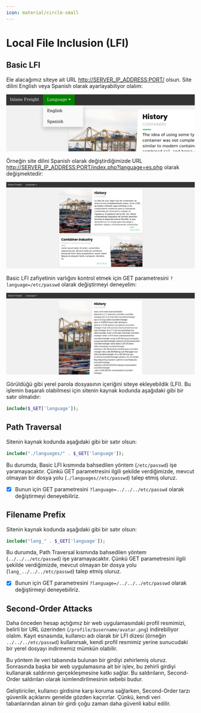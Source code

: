 ```yaml
---
icon: material/circle-small
---
```


# Local File Inclusion (LFI)

## Basic LFI

Ele alacağımız siteye ait URL [http://SERVER_IP_ADDRESS:PORT/](http://SERVER_IP_ADDRESS:PORT/) olsun. Site dilini English veya Spanish olarak ayarlayabiliyor olalım:

![](../assets/images/basic-lfi-lang.png)

Örneğin site dilini Spanish olarak değiştirdiğimizde URL [http://SERVER_IP_ADDRESS:PORT/index.php?language=es.php](http://SERVER_IP_ADDRESS:PORT/index.php?language=es.php) olarak değişmektedir:

![](../assets/images/basic-lfi-es.png)

Basic LFI zafiyetinin varlığını kontrol etmek için GET parametresini `?language=/etc/passwd` olarak değiştirmeyi deneyelim:

![](../assets/images/basic-lfi-lang-passwd.webp)

Görüldüğü gibi yerel parola dosyasının içeriğini siteye ekleyebildik (LFI). Bu işlemin başaralı olabilmesi için sitenin kaynak kodunda aşağıdaki gibi bir satır olmalıdır:

```php
include($_GET['language']);
```

## Path Traversal

Sitenin kaynak kodunda aşağıdaki gibi bir satır olsun:

```php
include("./languages/" . $_GET['language']);
```

Bu durumda, Basic LFI kısmında bahsedilen yöntem (`/etc/passwd`) işe yaramayacaktır. Çünkü GET parametresini ilgili şekilde verdiğimizde, mevcut olmayan bir dosya yolu (`./languages//etc/passwd`) talep etmiş oluruz.

* [x] Bunun için GET parametresini `?language=../../../etc/passwd` olarak değiştirmeyi deneyebiliriz.

## Filename Prefix

Sitenin kaynak kodunda aşağıdaki gibi bir satır olsun:

```php
include("lang_" . $_GET['language']);
```

Bu durumda, Path Traversal kısmında bahsedilen yöntem (`../../../etc/passwd`) işe yaramayacaktır. Çünkü GET parametresini ilgili şekilde verdiğimizde, mevcut olmayan bir dosya yolu (`lang_../../../etc/passwd`) talep etmiş oluruz.

* [x] Bunun için GET parametresini `?language=/../../../etc/passwd` olarak değiştirmeyi deneyebiliriz.

## Second-Order Attacks

Daha önceden hesap açtığımız bir web uygulamasındaki profil resmimizi, belirli bir URL üzerinden (`/profile/$username/avatar.png`) indirebiliyor olalım. Kayıt esnasında, kullanıcı adı olarak bir LFI dizesi (örneğin `../../../etc/passwd`) kullanırsak, kendi profil resmimiz yerine sunucudaki bir yerel dosyayı indirmemiz mümkün olabilir.

Bu yöntem ile veri tabanında bulunan bir girdiyi zehirlemiş oluruz. Sonrasında başka bir web uygulamasına ait bir işlev, bu zehirli girdiyi kullanarak saldırının gerçekleşmesine katkı sağlar. Bu saldırıların, Second-Order saldırıları olarak isimlendirilmesinin sebebi budur.

Geliştiriciler, kullanıcı girdisine karşı koruma sağlarken, Second-Order tarzı güvenlik açıklarını genelde gözden kaçırırlar. Çünkü, kendi veri tabanlarından alınan bir girdi çoğu zaman daha güvenli kabul edilir.
